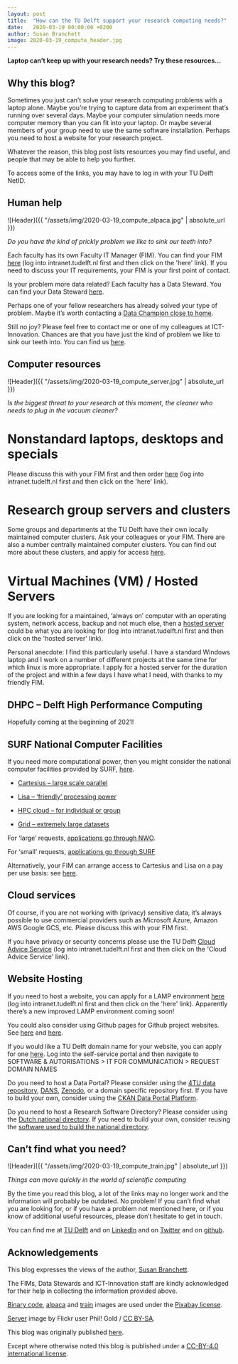 ```yaml
---
layout: post
title:  "How can the TU Delft support your research computing needs?"
date:   2020-03-19 00:00:00 +0200
author: Susan Branchett
image: 2020-03-19_compute_header.jpg
---
```

**Laptop can’t keep up with your research needs? Try these resources…**


## Why this blog?
Sometimes you just can’t solve your research computing problems with a laptop alone. Maybe you’re trying to capture data from an experiment that’s running over several days. Maybe your computer simulation needs more computer memory than you can fit into your laptop. Or maybe several members of your group need to use the same software installation. Perhaps you need to host a website for your research project.


Whatever the reason, this blog post lists resources you may find useful, and people that may be able to help you further.


To access some of the links, you may have to log in with your TU Delft NetID.


## Human help

![Header]({{ "/assets/img/2020-03-19_compute_alpaca.jpg" | absolute_url }})

*Do you have the kind of prickly problem we like to sink our teeth into?*

Each faculty has its own Faculty IT Manager (FIM). You can find your FIM [here](https://intranet.tudelft.nl/en/-/faculty-it-manager) (log into intranet.tudelft.nl first and then click on the 'here' link). If you need to discuss your IT requirements, your FIM is your first point of contact.

Is your problem more data related? Each faculty has a Data Steward. You can find your Data Steward [here](https://www.tudelft.nl/en/library/current-topics/research-data-management/r/support/data-stewardship/contact/).

Perhaps one of your fellow researchers has already solved your type of problem. Maybe it’s worth contacting a [Data Champion close to home](https://www.tudelft.nl/en/library/current-topics/research-data-management/r/data-stewardship/data-champions/our-data-champions/).

Still no joy? Please feel free to contact me or one of my colleagues at ICT-Innovation. Chances are that you have just the kind of problem we like to sink our teeth into. You can find us [here](https://www.tudelft.nl/ict-innovation/about-innovation/).

## Computer resources

![Header]({{ "/assets/img/2020-03-19_compute_server.jpg" | absolute_url }})

*Is the biggest threat to your research at this moment, the cleaner who needs to plug in the vacuum cleaner?*

# Nonstandard laptops, desktops and specials
Please discuss this with your FIM first and then order [here](https://intranet.tudelft.nl/-/ordering-hardware-laptop-desktop-and-paraphernalia-) (log into intranet.tudelft.nl first and then click on the 'here' link).

# Research group servers and clusters
Some groups and departments at the TU Delft have their own locally maintained computer clusters. Ask your colleagues or your FIM. There are also a number centrally maintained computer clusters. You can find out more about these clusters, and apply for access [here](https://hpcwiki.tudelft.nl/index.php/Introduction).

# Virtual Machines (VM) /  Hosted Servers
If you are looking for a maintained, ‘always on’ computer with an operating system, network access, backup and not much else, then a [hosted server](https://intranet.tudelft.nl/en/-/hosting-servers) could be what you are looking for (log into intranet.tudelft.nl first and then click on the 'hosted server' link).

Personal anecdote: I find this particularly useful. I have a standard Windows laptop and I work on a number of different projects at the same time for which linux is more appropriate. I apply for a hosted server for the duration of the project and within a few days I have what I need, with thanks to my friendly FIM.

## DHPC – Delft High Performance Computing
Hopefully coming at the beginning of 2021!

## SURF National Computer Facilities
If you need more computational power, then you might consider the national computer facilities provided by SURF, [here]( https://www.surf.nl/en/which-compute-service-for-which-research-question).

- [Cartesius – large scale parallel](https://userinfo.surfsara.nl/systems/cartesius)

- [Lisa – ‘friendly’ processing power](https://userinfo.surfsara.nl/systems/lisa)

- [HPC cloud – for individual or group](https://userinfo.surfsara.nl/systems/hpc-cloud)

- [Grid – extremely large datasets](https://userinfo.surfsara.nl/systems/grid)

For ‘large’ requests, [applications go through NWO](https://www.nwo.nl/en/funding/our-funding-instruments/enw/computing-time-on-national-computer-facilities/access-to-the-national-computer-facilities-for-regular-projects.html).

For ‘small’ requests, [applications go through SURF](https://www.surf.nl/en/applying-for-access-to-compute-services)

Alternatively, your FIM can arrange access to Cartesius and Lisa on a pay per use basis: see [here](https://userinfo.surfsara.nl/systems/shared/rccs).


## Cloud services
Of course, if you are not working with (privacy) sensitive data, it’s always possible to use commercial providers such as Microsoft Azure, Amazon AWS Google GCS, etc. Please discuss this with your FIM first.

If you have privacy or security concerns please use the TU Delft [Cloud Advice Service](https://intranet.tudelft.nl/en/-/cloud-advice-service-1) (log into intranet.tudelft.nl first and then click on the 'Cloud Advice Service' link).


## Website Hosting
If you need to host a website, you can apply for a LAMP environment [here](https://intranet.tudelft.nl/en/-/application-for-lamp-website) (log into intranet.tudelft.nl first and then click on the 'here' link).
Apparently there’s a new improved LAMP environment coming soon!

You could also consider using Github pages for Github project websites. See [here](https://pages.github.com/) and [here](https://help.github.com/en/articles/using-jekyll-as-a-static-site-generator-with-github-pages).

If you would like a TU Delft domain name for your website, you can apply for one [here](https://tudelft.topdesk.net/tas/public/ssp/).  Log into the self-service portal and then navigate to SOFTWARE & AUTORISATIONS > IT FOR COMMUNICATION > REQUEST DOMAIN NAMES

Do you need to host a Data Portal? Please consider using the [4TU data repository](https://researchdata.4tu.nl/en/), [DANS](https://dans.knaw.nl/en), [Zenodo](https://zenodo.org/), or a domain specific repository first. If you have to build your own, consider using the [CKAN Data Portal Platform](https://ckan.org).

Do you need to host a Research Software Directory? Please consider using the [Dutch national directory](https://www.research-software.nl/). If you need to build your own, consider reusing the [software used to build the national directory](https://github.com/research-software-directory/research-software-directory/).


## Can’t find what you need?

![Header]({{ "/assets/img/2020-03-19_compute_train.jpg" | absolute_url }})

*Things can move quickly in the world of scientific computing*

By the time you read this blog, a lot of the links may no longer work and the information will probably be outdated. No problem! If you can’t find what you are looking for, or if you have a problem not mentioned here, or if you know of additional useful resources, please don’t hesitate to get in touch.

You can find me at [TU Delft](https://www.tudelft.nl/staff/s.e.branchett/) and on [LinkedIn](https://linkedin.com/in/sebranchett) and on [Twitter](https://twitter.com/sebranchett) and on [github](https://github.com/sebranchett).

## Acknowledgements
This blog expresses the views of the author, [Susan Branchett](https://www.tudelft.nl/staff/s.e.branchett/).

The FIMs, Data Stewards and ICT-Innovation staff are kindly acknowledged for their help in collecting the information provided above.

[Binary code](https://pixabay.com/photos/binary-binary-code-binary-system-2910663/), [alpaca](https://pixabay.com/photos/alpaca-cactus-teeth-tooth-eat-3647011/) and [train](https://pixabay.com/photos/train-station-transportation-people-2593687/) images are used under the [Pixabay license](https://pixabay.com/service/license/).

[Server](https://commons.wikimedia.org/wiki/File:Random_Linux_Servers_(2005).jpeg) image by Flickr user Phil! Gold / [CC BY-SA](https://creativecommons.org/licenses/by-sa/2.0).

This blog was originally published [here](https://www.tudelft.nl/en/ict-innovation/articles/how-can-the-tu-delft-support-your-research-computing-needs/).

Except where otherwise noted this blog is published under a [CC-BY-4.0 international license](https://creativecommons.org/licenses/by/4.0/).

